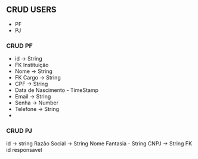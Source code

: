 ## CRUD USERS
- PF
- PJ

### CRUD PF
- id -> String
- FK Instituição
- Nome -> String
- FK Cargo -> String
- CPF -> String
- Data de Nascimento - TimeStamp
- Email -> String
- Senha -> Number
- Telefone -> String
- 

### CRUD PJ
id -> string
Razão Social -> String
Nome Fantasia - String
CNPJ -> String
FK id responsavel
